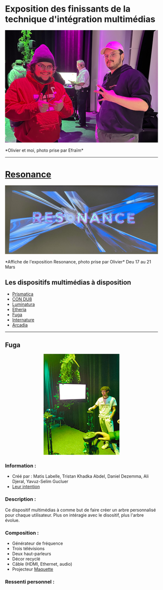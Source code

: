 # Exposition des finissants de la technique d'intégration multimédias

<p align="center">
  <img src="./photos/oli_moi.jpg">
</p>
*Olivier et moi, photo prise par Efraïm*

---

# [Resonance](https://tim-montmorency.com/2025/#/)

<p align="center">
  <img src="./photos/resonance.jpg">
</p>
*Affiche de l'exposition Resonance, photo prise par Olivier*
Deu 17 au 21 Mars


## Les dispositifs multimédias à disposition
- [Prismatica](https://pootpookies.github.io/Prismatica/#/)
- [CON DU8](https://gearshift-games.github.io/Web-C0N-DU8/#/)
- [Luminatura](https://miaou-mafia.github.io/projet-luminatura/#/)
- [Etheria](https://ethereal-creators.github.io/Etheria/#/)
- [Fuga](https://escapism-fuga.github.io/Fuga/#/)
- [Internature](https://tprangers.github.io/internature/#/)
- [Arcadia](https://cousi-cousa.github.io/Arcadia/#/)

---

## Fuga

<p align="center">
  <img src="./photos/fuga.jpg">
</p>

### Information :
- Créé par : Matis Labelle, Tristan Khadka Abdel, Daniel Dezemma, Ali Djeral, Yavuz-Selim Gucluer
- [Leur intention]((https://www.youtube.com/watch?v=rhUf4A05L-w))

### Description : 
Ce dispositif multimédias à comme but de faire créer un arbre personnalisé pour chaque utilisateur. Plus on intéragie avec le disositif, plus l'arbre évolue.

### Composition :
- Générateur de fréquence
- Trois télévisions
- Deux haut-parleurs
- Décor recyclé
- Câble (HDMI, Ethernet, audio)
- Projecteur
[Maquette](https://www.youtube.com/watch?v=vc4ROoVuDpA)


### Ressenti personnel :
